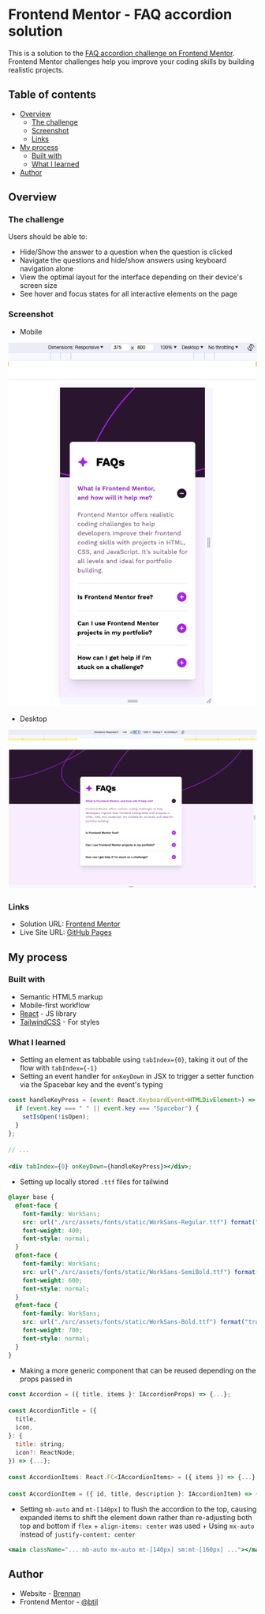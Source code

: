 # Frontend Mentor - FAQ accordion solution

This is a solution to the [FAQ accordion challenge on Frontend Mentor](https://www.frontendmentor.io/challenges/faq-accordion-wyfFdeBwBz). Frontend Mentor challenges help you improve your coding skills by building realistic projects.

## Table of contents

- [Overview](#overview)
  - [The challenge](#the-challenge)
  - [Screenshot](#screenshot)
  - [Links](#links)
- [My process](#my-process)
  - [Built with](#built-with)
  - [What I learned](#what-i-learned)
- [Author](#author)

## Overview

### The challenge

Users should be able to:

- Hide/Show the answer to a question when the question is clicked
- Navigate the questions and hide/show answers using keyboard navigation alone
- View the optimal layout for the interface depending on their device's screen size
- See hover and focus states for all interactive elements on the page

### Screenshot

- Mobile

![Mobile](./screenshots/mobile-solution.png)

- Desktop

![Desktop](./screenshots/desktop-solution.png)

### Links

- Solution URL: [Frontend Mentor](https://www.frontendmentor.io/solutions/faq-accordion-with-reactts-tailwind-vite-BwyL65pa-p)
- Live Site URL: [GitHub Pages](https://btjl.github.io/faq-accordion/)

## My process

### Built with

- Semantic HTML5 markup
- Mobile-first workflow
- [React](https://reactjs.org/) - JS library
- [TailwindCSS](https://tailwindcss.com/) - For styles

### What I learned

- Setting an element as tabbable using `tabIndex={0}`, taking it out of the flow with `tabIndex={-1}`
- Setting an event handler for `onKeyDown` in JSX to trigger a setter function via the Spacebar key and the event's typing

```jsx
const handleKeyPress = (event: React.KeyboardEvent<HTMLDivElement>) => {
  if (event.key === " " || event.key === "Spacebar") {
    setIsOpen(!isOpen);
  }
};

// ...

<div tabIndex={0} onKeyDown={handleKeyPress}></div>;
```

- Setting up locally stored `.ttf` files for tailwind

```css
@layer base {
  @font-face {
    font-family: WorkSans;
    src: url("./src/assets/fonts/static/WorkSans-Regular.ttf") format("truetype");
    font-weight: 400;
    font-style: normal;
  }
  @font-face {
    font-family: WorkSans;
    src: url("./src/assets/fonts/static/WorkSans-SemiBold.ttf") format("truetype");
    font-weight: 600;
    font-style: normal;
  }
  @font-face {
    font-family: WorkSans;
    src: url("./src/assets/fonts/static/WorkSans-Bold.ttf") format("truetype");
    font-weight: 700;
    font-style: normal;
  }
}
```

- Making a more generic component that can be reused depending on the props passed in
```jsx
const Accordion = ({ title, items }: IAccordionProps) => {...};

const AccordionTitle = ({
  title,
  icon,
}: {
  title: string;
  icon?: ReactNode;
}) => {...};

const AccordionItems: React.FC<IAccordionItems> = ({ items }) => {...};

const AccordionItem = ({ id, title, description }: IAccordionItem) => {...};
```



- Setting `mb-auto` and `mt-[140px]` to flush the accordion to the top, causing expanded items to shift the element down rather than re-adjusting both top and bottom if `flex` + `align-items: center` was used + Using `mx-auto` instead of `justify-content: center`

```jsx
<main className="... mb-auto mx-auto mt-[140px] sm:mt-[160px] ..."></main>
```

## Author

- Website - [Brennan](https://btjl.vercel.app/)
- Frontend Mentor - [@btjl](https://www.frontendmentor.io/profile/btjl)
